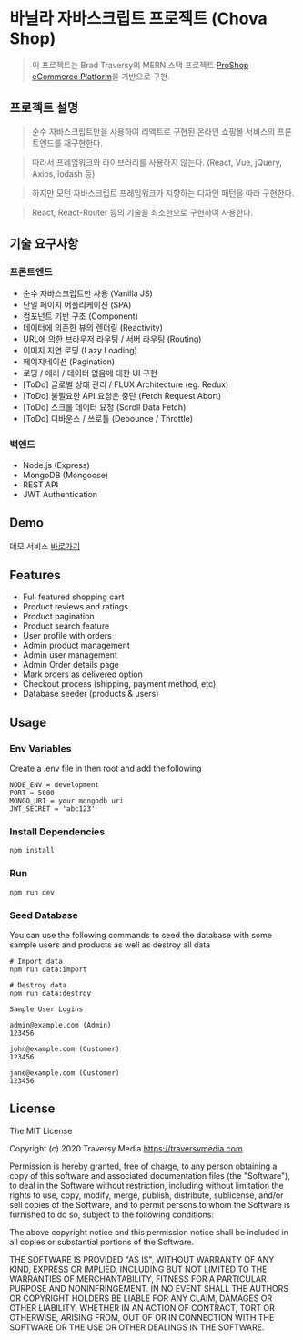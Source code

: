 # 바닐라 자바스크립트 프로젝트 (Chova Shop)

> 이 프로젝트는 Brad Traversy의 MERN 스택 프로젝트 [ProShop eCommerce Platform](https://github.com/bradtraversy/proshop_mern)을 기반으로 구현.

## 프로젝트 설명

> 순수 자바스크립트만을 사용하여 리액트로 구현된 온라인 쇼핑몰 서비스의 프론트엔드를 재구현한다.

> 따라서 프레임워크와 라이브러리를 사용하지 않는다. (React, Vue, jQuery, Axios, lodash 등)

> 하지만 모던 자바스크립트 프레임워크가 지향하는 디자인 패턴을 따라 구현한다.

> React, React-Router 등의 기술을 최소한으로  구현하여 사용한다.

## 기술 요구사항

### 프론트엔드

- 순수 자바스크립트만 사용 (Vanilla JS)
- 단일 페이지 어플리케이션 (SPA)
- 컴포넌트 기반 구조 (Component)
- 데이터에 의존한 뷰의 렌더링 (Reactivity)
- URL에 의한 브라우저 라우팅 / 서버 라우팅 (Routing)
- 이미지 지연 로딩 (Lazy Loading)
- 페이지네이션 (Pagination)
- 로딩 / 에러 / 데이터 없음에 대한 UI 구현
- [ToDo] 글로벌 상태 관리 / FLUX Architecture (eg. Redux)
- [ToDo] 불필요한 API 요청은 중단 (Fetch Request Abort)
- [ToDo] 스크롤 데이터 요청 (Scroll Data Fetch)
- [ToDo] 디바운스 / 쓰로틀 (Debounce / Throttle)

### 백엔드

- Node.js (Express)
- MongoDB (Mongoose)
- REST API
- JWT Authentication

## Demo

데모 서비스 [바로가기](https://chovashop.herokuapp.com/)

## Features

- Full featured shopping cart
- Product reviews and ratings
- Product pagination
- Product search feature
- User profile with orders
- Admin product management
- Admin user management
- Admin Order details page
- Mark orders as delivered option
- Checkout process (shipping, payment method, etc)
- Database seeder (products & users)

## Usage

### Env Variables

Create a .env file in then root and add the following

```
NODE_ENV = development
PORT = 5000
MONGO_URI = your mongodb uri
JWT_SECRET = 'abc123'
```

### Install Dependencies

```
npm install
```

### Run

```
npm run dev
```

### Seed Database

You can use the following commands to seed the database with some sample users and products as well as destroy all data

```
# Import data
npm run data:import

# Destroy data
npm run data:destroy
```

```
Sample User Logins

admin@example.com (Admin)
123456

john@example.com (Customer)
123456

jane@example.com (Customer)
123456
```

## License

The MIT License

Copyright (c) 2020 Traversy Media https://traversymedia.com

Permission is hereby granted, free of charge, to any person obtaining a copy
of this software and associated documentation files (the "Software"), to deal
in the Software without restriction, including without limitation the rights
to use, copy, modify, merge, publish, distribute, sublicense, and/or sell
copies of the Software, and to permit persons to whom the Software is
furnished to do so, subject to the following conditions:

The above copyright notice and this permission notice shall be included in
all copies or substantial portions of the Software.

THE SOFTWARE IS PROVIDED "AS IS", WITHOUT WARRANTY OF ANY KIND, EXPRESS OR
IMPLIED, INCLUDING BUT NOT LIMITED TO THE WARRANTIES OF MERCHANTABILITY,
FITNESS FOR A PARTICULAR PURPOSE AND NONINFRINGEMENT. IN NO EVENT SHALL THE
AUTHORS OR COPYRIGHT HOLDERS BE LIABLE FOR ANY CLAIM, DAMAGES OR OTHER
LIABILITY, WHETHER IN AN ACTION OF CONTRACT, TORT OR OTHERWISE, ARISING FROM,
OUT OF OR IN CONNECTION WITH THE SOFTWARE OR THE USE OR OTHER DEALINGS IN
THE SOFTWARE.
